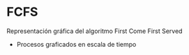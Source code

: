 # FCFS
Representación gráfica del algoritmo First Come First Served
* Procesos graficados en escala de tiempo
